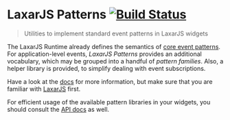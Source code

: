 # LaxarJS Patterns [![Build Status](https://travis-ci.org/LaxarJS/laxar-patterns.svg?branch=master)](https://travis-ci.org/LaxarJS/laxar-patterns)

> Utilities to implement standard event patterns in LaxarJS widgets

The LaxarJS Runtime already defines the semantics of [core event patterns](//github.com/LaxarJS/laxar/tree/master/docs/manuals/events.md#core-patterns).
For application-level events, _LaxarJS Patterns_ provides an additional vocabulary, which may be grouped into a handful of _pattern families_.
Also, a helper library is provided, to simplify dealing with event subscriptions.

Have a look at the [docs](docs/index.md) for more information, but  make sure that you are familiar with [LaxarJS](//github.com/LaxarJS/laxar) first.

For efficient usage of the available pattern libraries in your widgets, you should consult the [API docs](docs/api) as well.
